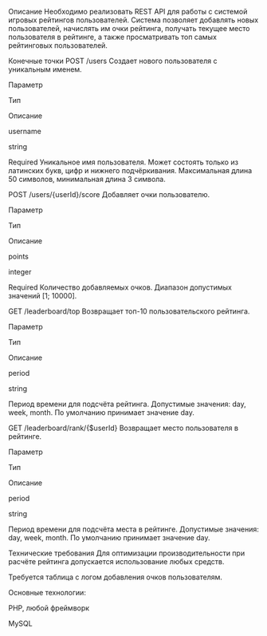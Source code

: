 Описание
Необходимо реализовать REST API для работы с системой игровых рейтингов пользователей. Система позволяет добавлять новых пользователей, начислять им очки рейтинга, получать текущее место пользователя в рейтинге, а также просматривать топ самых рейтинговых пользователей.

Конечные точки
POST /users
Создает нового пользователя с уникальным именем.

Параметр

Тип

Описание

username

string

Required
Уникальное имя пользователя. Может состоять только из латинских букв, цифр и нижнего подчёркивания. Максимальная длина 50 символов, минимальная длина 3 символа.


POST /users/{userId}/score
Добавляет очки пользователю.

Параметр

Тип

Описание

points

integer

Required
Количество добавляемых очков. Диапазон допустимых значений [1; 10000].


GET /leaderboard/top
Возвращает топ-10 пользовательского рейтинга.

Параметр

Тип

Описание

period

string

Период времени для подсчёта рейтинга. Допустимые значения: day, week, month. По умолчанию принимает значение day.


GET /leaderboard/rank/{$userId}
Возвращает место пользователя в рейтинге.

Параметр

Тип

Описание

period

string

Период времени для подсчёта места в рейтинге. Допустимые значения: day, week, month. По умолчанию принимает значение day.


Технические требования
Для оптимизации производительности при расчёте рейтинга допускается использование любых средств.

Требуется таблица с логом добавления очков пользователям.

Основные технологии:

PHP, любой фреймворк

MySQL
